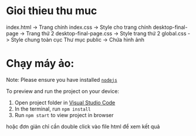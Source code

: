 # Gioi thieu thu muc

index.html -> Trang chính
index.css -> Style cho trang chính
desktop-final-page -> Trang thứ 2
desktop-final-page.css -> Style trang thứ 2
global.css -> Style chung toàn cục
Thư mục public -> Chứa hình ảnh

# Chạy máy ảo:

Note: Please ensure you have installed <code><a href="https://nodejs.org/en/download/">nodejs</a></code>

To preview and run the project on your device:

1. Open project folder in <a href="https://code.visualstudio.com/download">Visual Studio Code</a>
2. In the terminal, run `npm install`
3. Run `npm start` to view project in browser

hoặc đơn giản chỉ cần double click vào file html để xem kết quả
